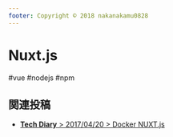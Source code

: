 ```yaml
---
footer: Copyright © 2018 nakanakamu0828
---
```

# Nuxt.js
#vue #nodejs #npm

## 関連投稿
* [<b>Tech Diary</b> &gt; 2017/04/20 &gt; Docker NUXT.js](/diary/2018-04-20.html#docker-nuxt-js)
